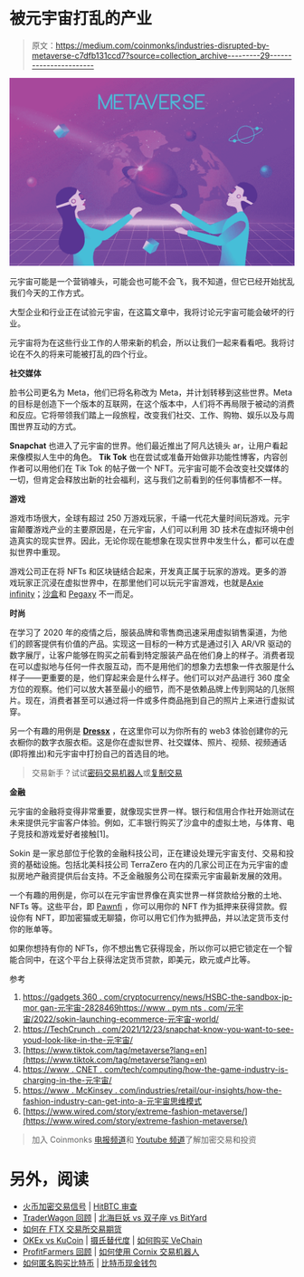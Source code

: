 # 被元宇宙打乱的产业

> 原文：<https://medium.com/coinmonks/industries-disrupted-by-metaverse-c7dfb131ccd7?source=collection_archive---------29----------------------->

![](img/dec4955f474d2590aea6f46f6a49c3e9.png)

元宇宙可能是一个营销噱头，可能会也可能不会飞，我不知道，但它已经开始扰乱我们今天的工作方式。

大型企业和行业正在试验元宇宙，在这篇文章中，我将讨论元宇宙可能会破坏的行业。

元宇宙将为在这些行业工作的人带来新的机会，所以让我们一起来看看吧。我将讨论在不久的将来可能被打乱的四个行业。

**社交媒体**

脸书公司更名为 Meta，他们已将名称改为 Meta，并计划转移到这些世界。Meta 的目标是创造下一个版本的互联网，在这个版本中，人们将不再局限于被动的消费和反应。它将带领我们踏上一段旅程，改变我们社交、工作、购物、娱乐以及与周围世界互动的方式。

**Snapchat** 也进入了元宇宙的世界。他们最近推出了阿凡达镜头 ar，让用户看起来像模拟人生中的角色。 **Tik Tok** 也在尝试或准备开始做非功能性博客，内容创作者可以用他们在 Tik Tok 的帖子做一个 NFT。元宇宙可能不会改变社交媒体的一切，但肯定会释放出新的社会福利，这与我们之前看到的任何事情都不一样。

**游戏**

游戏市场很大，全球有超过 250 万游戏玩家，千禧一代花大量时间玩游戏。元宇宙颠覆游戏产业的主要原因是，在元宇宙，人们可以利用 3D 技术在虚拟环境中创造真实的现实世界。因此，无论你现在能想象在现实世界中发生什么，都可以在虚拟世界中重现。

游戏公司正在将 NFTs 和区块链结合起来，开发真正属于玩家的游戏。更多的游戏玩家正沉浸在虚拟世界中，在那里他们可以玩元宇宙游戏，也就是[Axie infinity](https://axieinfinity.com/)；[沙盒](https://www.sandbox.game/en/)和 [Pegaxy](https://pegaxy.io/) 不一而足。

**时尚**

在学习了 2020 年的疫情之后，服装品牌和零售商迅速采用虚拟销售渠道，为他们的顾客提供有价值的产品。实现这一目标的一种方式是通过引入 AR/VR 驱动的数字展厅，让客户能够在购买之前看到特定服装产品在他们身上的样子。消费者现在可以虚拟地与任何一件衣服互动，而不是用他们的想象力去想象一件衣服是什么样子——更重要的是，他们穿起来会是什么样子。他们可以对产品进行 360 度全方位的观察。他们可以放大甚至最小的细节，而不是依赖品牌上传到网站的几张照片。现在，消费者甚至可以通过将一件或多件商品拖到自己的照片上来进行虚拟试穿。

另一个有趣的用例是 [**Dressx**](https://nft.dressx.com/) ，在这里你可以为你所有的 web3 体验创建你的元衣橱你的数字衣服衣柜。这是你在虚拟世界、社交媒体、照片、视频、视频通话(即将推出)和元宇宙中打扮自己的首选目的地。

> 交易新手？试试[密码交易机器人](/coinmonks/crypto-trading-bot-c2ffce8acb2a)或[复制交易](/coinmonks/top-10-crypto-copy-trading-platforms-for-beginners-d0c37c7d698c)

**金融**

元宇宙的金融将变得非常重要，就像现实世界一样。银行和信用合作社开始测试在未来提供元宇宙客户体验。例如，汇丰银行购买了沙盒中的虚拟土地，与体育、电子竞技和游戏爱好者接触[1]。

Sokin 是一家总部位于伦敦的金融科技公司，正在建设处理元宇宙支付、交易和投资的基础设施。包括北美科技公司 TerraZero 在内的几家公司正在为元宇宙的虚拟房地产融资提供后台支持。不乏金融服务公司在探索元宇宙最新发展的效用。

一个有趣的用例是，你可以在元宇宙世界像在真实世界一样贷款给分散的土地、NFTs 等。这些平台，即 [Pawnfi](https://pawnfi.com/) ，你可以用你的 NFT 作为抵押来获得贷款。假设你有 NFT，即加密猫或无聊猿，你可以用它们作为抵押品，并以法定货币支付你的账单等。

如果你想持有你的 NFTs，你不想出售它获得现金，所以你可以把它锁定在一个智能合同中，在这个平台上获得法定货币贷款，即美元，欧元或卢比等。

参考

1.  [https://gadgets 360 . com/cryptocurrency/news/HSBC-the-sandbox-jp-mor gan-元宇宙-2828469](https://gadgets360.com/cryptocurrency/news/hsbc-the-sandbox-jp-morgan-metaverse-2828469)[https://www . pym nts . com/元宇宙/2022/sokin-launching-ecommerce-元宇宙-world/](https://www.pymnts.com/metaverse/2022/sokin-launching-ecommerce-metaverse-world/)
2.  [https://TechCrunch . com/2021/12/23/snapchat-know-you-want-to-see-youd-look-like-in-the-元宇宙/](https://techcrunch.com/2021/12/23/snapchat-knows-you-want-to-see-what-youd-look-like-in-the-metaverse/)
3.  [https://www.tiktok.com/tag/metaverse?lang=en](https://www.tiktok.com/tag/metaverse?lang=en)
4.  [https://www . CNET . com/tech/computing/how-the-game-industry-is-charging-in-the-元宇宙/](https://www.cnet.com/tech/computing/how-the-game-industry-is-charging-into-the-metaverse/)
5.  [https://www . McKinsey . com/industries/retail/our-insights/how-the-fashion-industry-can-get-into-a-元宇宙思维模式](https://www.mckinsey.com/industries/retail/our-insights/how-the-fashion-industry-can-get-into-a-metaverse-mindset)
6.  [https://www.wired.com/story/extreme-fashion-metaverse/](https://www.wired.com/story/extreme-fashion-metaverse/)

> 加入 Coinmonks [电报频道](https://t.me/coincodecap)和 [Youtube 频道](https://www.youtube.com/c/coinmonks/videos)了解加密交易和投资

# 另外，阅读

*   [火币加密交易信号](https://coincodecap.com/huobi-crypto-trading-signals) | [HitBTC 审查](/coinmonks/hitbtc-review-c5143c5d53c2)
*   [TraderWagon 回顾](https://coincodecap.com/traderwagon-review) | [北海巨妖 vs 双子座 vs BitYard](https://coincodecap.com/kraken-vs-gemini-vs-bityard)
*   [如何在 FTX 交易所交易期货](https://coincodecap.com/ftx-futures-trading)
*   [OKEx vs KuCoin](https://coincodecap.com/okex-kucoin) | [摄氏替代度](https://coincodecap.com/celsius-alternatives) | [如何购买 VeChain](https://coincodecap.com/buy-vechain)
*   [ProfitFarmers 回顾](https://coincodecap.com/profitfarmers-review) | [如何使用 Cornix 交易机器人](https://coincodecap.com/cornix-trading-bot)
*   [如何匿名购买比特币](https://coincodecap.com/buy-bitcoin-anonymously) | [比特币现金钱包](https://coincodecap.com/bitcoin-cash-wallets)